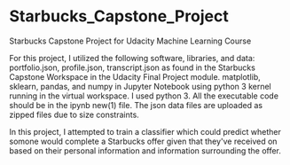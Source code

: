 # Starbucks_Capstone_Project
Starbucks Capstone Project for Udacity Machine Learning Course

For this project, I utilized the following software, libraries, and data:
portfolio.json, profile.json, transcript.json as found in the Starbucks Capstone Workspace in the Udacity Final Project module.
matplotlib, sklearn, pandas, and numpy in Jupyter Notebook using python 3 kernel running in the virtual workspace.
I used python 3. All the executable code should be in the ipynb new(1) file. 
The json data files are uploaded as zipped files due to size constraints. 

In this project, I attempted to train a classifier which could predict whether somone would complete a Starbucks offer given that they've received on based on their personal information and information surrounding the offer. 
